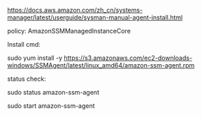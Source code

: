 https://docs.aws.amazon.com/zh_cn/systems-manager/latest/userguide/sysman-manual-agent-install.html



policy: AmazonSSMManagedInstanceCore

Install cmd:

sudo yum install -y https://s3.amazonaws.com/ec2-downloads-windows/SSMAgent/latest/linux_amd64/amazon-ssm-agent.rpm



status check:

sudo status amazon-ssm-agent

sudo start amazon-ssm-agent